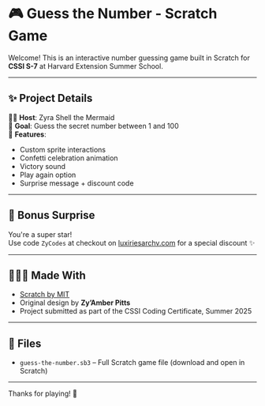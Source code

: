 # 🎮 Guess the Number - Scratch Game

Welcome! This is an interactive number guessing game built in Scratch for **CSSI S-7** at Harvard Extension Summer School.

---

## ✨ Project Details

🧜‍♀️ **Host**: Zyra Shell the Mermaid  
🎯 **Goal**: Guess the secret number between 1 and 100  
🎉 **Features**:
- Custom sprite interactions
- Confetti celebration animation
- Victory sound
- Play again option
- Surprise message + discount code

---

## 🪩 Bonus Surprise

You're a super star!  
Use code `ZyCodes` at checkout on [luxiriesarchv.com](https://luxiriesarchv.sqaurespace.com) for a special discount ✨

---

## 👩🏽‍💻 Made With

- [Scratch by MIT](https://scratch.mit.edu)
- Original design by **Zy’Amber Pitts**
- Project submitted as part of the CSSI Coding Certificate, Summer 2025

---

## 📁 Files

- `guess-the-number.sb3` – Full Scratch game file (download and open in Scratch)

---

Thanks for playing! 💜
